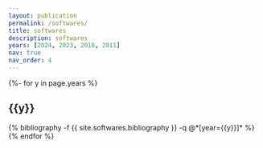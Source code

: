 ```yaml
---
layout: publication
permalink: /softwares/
title: softwares
description: softwares
years: [2024, 2023, 2018, 2011]
nav: true
nav_order: 4
---
```

<!-- _pages/publications.md -->

<!-- <p>An up-to-date list is available on <a href="https://scholar.google.com/citations?user=qNk6tgcAAAAJ" target="_blank" rel="noopener noreferrer">Google Scholar</a>.</p> -->

<div class="softwares">

{%- for y in page.years %}
  <h2 class="year">{{y}}</h2>
  {% bibliography -f {{ site.softwares.bibliography }} -q @*[year={{y}}]* %}
{% endfor %}

</div>